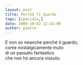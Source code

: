 ```yaml
---
layout: post
title: Perché Ti Guardo
tags: [speciale,]
date: 2009-10-02 22:24:00
author: pietro
---
```

E non so neanche perché ti guardo,<br/>come nostalgicamente muto<br/>di un passato fantastico<br/>che non ho ancora vissuto.
